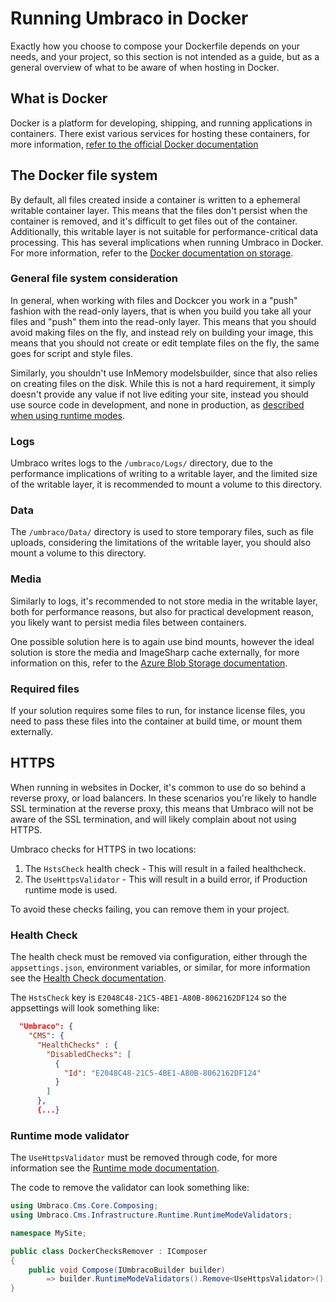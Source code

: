 # Running Umbraco in Docker

Exactly how you choose to compose your Dockerfile depends on your needs, and your project, so this section is not intended as a guide, 
but as a general overview of what to be aware of when hosting in Docker.

## What is Docker

Docker is a platform for developing, shipping, and running applications in containers. There exist various services for hosting these containers, 
for more information, [refer to the official Docker documentation](https://docs.docker.com/)

## The Docker file system

By default, all files created inside a container is written to a ephemeral writable container layer. 
This means that the files don't persist when the container is removed, and it's difficult to get files out of the container. Additionally, this writable layer is not suitable for performance-critical data processing.
This has several implications when running Umbraco in Docker. For more information, refer to the [Docker documentation on storage](https://docs.docker.com/engine/storage/).

### General file system consideration 

In general, when working with files and Dockcer you work in a "push" fashion with the read-only layers, that is when you build you take all your files and "push" them into the read-only layer.
This means that you should avoid making files on the fly, and instead rely on building your image, this means that you should not create or edit template files on the fly, the same goes for script and style files. 

Similarly, you shouldn't use InMemory modelsbuilder, since that also relies on creating files on the disk. While this is not a hard requirement, it simply doesn't provide any value if not live editing your site, instead you should use source code in development, and none in production, as [described when using runtime modes](https://docs.umbraco.com/umbraco-cms/fundamentals/setup/server-setup/runtime-modes).


### Logs

Umbraco writes logs to the `/umbraco/Logs/` directory, due to the performance implications of writing to a writable layer, 
and the limited size of the writable layer, it is recommended to mount a volume to this directory.

### Data

The `/umbraco/Data/` directory is used to store temporary files, such as file uploads, considering the limitations of the writable layer, you should also mount a volume to this directory.

### Media

Similarly to logs, it's recommended to not store media in the writable layer, both for performance reasons, 
but also for practical development reason, you likely want to persist media files between containers. 

One possible solution here is to again use bind mounts, however the ideal solution is store the media and ImageSharp cache externally, 
for more information on this, refer to the [Azure Blob Storage documentation](https://docs.umbraco.com/umbraco-cms/extending/filesystemproviders/azure-blob-storage).

### Required files

If your solution requires some files to run, for instance license files, you need to pass these files into the container at build time, or mount them externally. 

## HTTPS

When running in websites in Docker, it's common to use do so behind a reverse proxy, or load balancers.
In these scenarios you're likely to handle SSL termination at the reverse proxy, this means that Umbraco will not be aware of the SSL termination, and will likely complain about not using HTTPS.

Umbraco checks for HTTPS in two locations:

1. The `HstsCheck` health check - This will result in a failed healthcheck.
2. The `UseHttpsValidator` - This will result in a build error, if Production runtime mode is used.

To avoid these checks failing, you can remove them in your project.

### Health Check

The health check must be removed via configuration, either through the `appsettings.json`, environment variables, or similar, for more information see the [Health Check documentation](../../../reference/configuration/healthchecks.md).

The `HstsCheck` key is `E2048C48-21C5-4BE1-A80B-8062162DF124` so the appsettings will look something like:

```json
  "Umbraco": {
    "CMS": {
      "HealthChecks" : {
        "DisabledChecks": [
          {
            "Id": "E2048C48-21C5-4BE1-A80B-8062162DF124"
          }
        ]
      },
      {...}
```
### Runtime mode validator

The `UseHttpsValidator` must be removed through code, for more information see the [Runtime mode documentation](runtime-modes.md).

The code to remove the validator can look something like:

```C#
using Umbraco.Cms.Core.Composing;
using Umbraco.Cms.Infrastructure.Runtime.RuntimeModeValidators;

namespace MySite;

public class DockerChecksRemover : IComposer
{
    public void Compose(IUmbracoBuilder builder)
        => builder.RuntimeModeValidators().Remove<UseHttpsValidator>();
}

```
